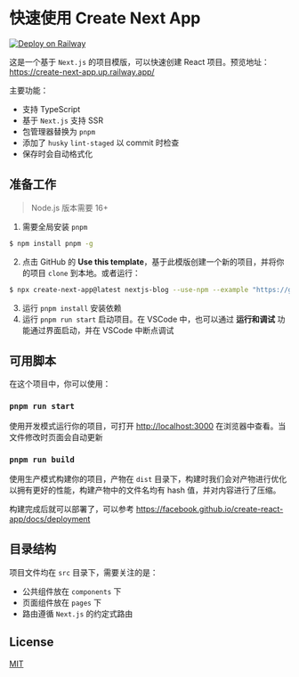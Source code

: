 # 快速使用 Create Next App

[![Deploy on Railway](https://railway.app/button.svg)](https://railway.app/template/Yr5ntr?referralCode=ds7amN)

这是一个基于 `Next.js` 的项目模版，可以快速创建 React 项目。预览地址：https://create-next-app.up.railway.app/

主要功能：

- 支持 TypeScript
- 基于 `Next.js` 支持 SSR
- 包管理器替换为 `pnpm`
- 添加了 `husky` `lint-staged` 以 commit 时检查
- 保存时会自动格式化

## 准备工作

> Node.js 版本需要 16+

1. 需要全局安装 `pnpm`

```sh
$ npm install pnpm -g
```

2. 点击 GitHub 的 **Use this template**，基于此模版创建一个新的项目，并将你的项目 `clone` 到本地。或者运行：

```sh
$ npx create-next-app@latest nextjs-blog --use-npm --example "https://github.com/crazyurus/create-next-app"
```

3. 运行 `pnpm install` 安装依赖
4. 运行 `pnpm run start` 启动项目。在 VSCode 中，也可以通过 **运行和调试** 功能通过界面启动，并在 VSCode 中断点调试

## 可用脚本

在这个项目中，你可以使用：

### `pnpm run start`

使用开发模式运行你的项目，可打开 [http://localhost:3000](http://localhost:3000) 在浏览器中查看。当文件修改时页面会自动更新

### `pnpm run build`

使用生产模式构建你的项目，产物在 `dist` 目录下，构建时我们会对产物进行优化以拥有更好的性能，构建产物中的文件名均有 hash 值，并对内容进行了压缩。

构建完成后就可以部署了，可以参考 https://facebook.github.io/create-react-app/docs/deployment

## 目录结构

项目文件均在 `src` 目录下，需要关注的是：

- 公共组件放在 `components` 下
- 页面组件放在 `pages` 下
- 路由遵循 `Next.js` 的约定式路由

## License

[MIT](./LICENSE)
